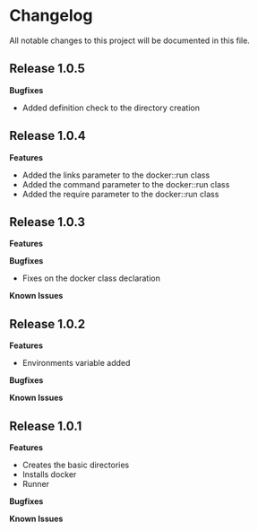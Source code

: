 # Changelog

All notable changes to this project will be documented in this file.

## Release 1.0.5

**Bugfixes**

* Added definition check to the directory creation

## Release 1.0.4

**Features**

* Added the links parameter to the docker::run class
* Added the command parameter to the docker::run class
* Added the require parameter to the docker::run class

## Release 1.0.3

**Features**

**Bugfixes**

* Fixes on the docker class declaration

**Known Issues**

## Release 1.0.2

**Features**

* Environments variable added

**Bugfixes**

**Known Issues**

## Release 1.0.1

**Features**

* Creates the basic directories
* Installs docker
* Runner

**Bugfixes**

**Known Issues**

